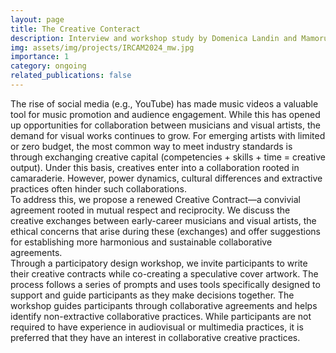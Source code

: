 ```yaml
---
layout: page
title: The Creative Conteract
description: Interview and workshop study by Domenica Landin and Mamoru Watanabe
img: assets/img/projects/IRCAM2024_mw.jpg
importance: 1
category: ongoing
related_publications: false
---
```


The rise of social media (e.g., YouTube) has made music videos a valuable tool for music promotion and audience engagement. While this has opened up opportunities for collaboration between musicians and visual artists, the demand for visual works continues to grow. For emerging artists with limited or zero budget, the most common way to meet industry standards is through exchanging creative capital (competencies + skills + time = creative output). Under this basis, creatives enter into a collaboration rooted in camaraderie. However, power dynamics, cultural differences and extractive practices often hinder such collaborations.<br>
To address this, we propose a renewed Creative Contract—a convivial agreement rooted in mutual respect and reciprocity. We discuss the creative exchanges between early-career musicians and visual artists, the ethical concerns that arise during these (exchanges) and offer suggestions for establishing more harmonious and sustainable collaborative agreements.<br>
Through a participatory design workshop, we invite participants to write their creative contracts while co-creating a speculative cover artwork. The process follows a series of prompts and uses tools specifically designed to support and guide participants as they make decisions together.
The workshop guides participants through collaborative agreements and helps identify non-extractive collaborative practices. While participants are not required to have experience in audiovisual or multimedia practices, it is preferred that they have an interest in collaborative creative practices.
